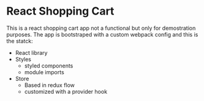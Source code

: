 # React Shopping Cart
This is a react shopping cart app not a functional but only for demostration purposes. 
The app is bootstraped with a custom webpack config and this is the statck:
- React library
- Styles
   - styled components
   - module imports
- Store
   - Based in redux flow
   - customized with a provider hook
